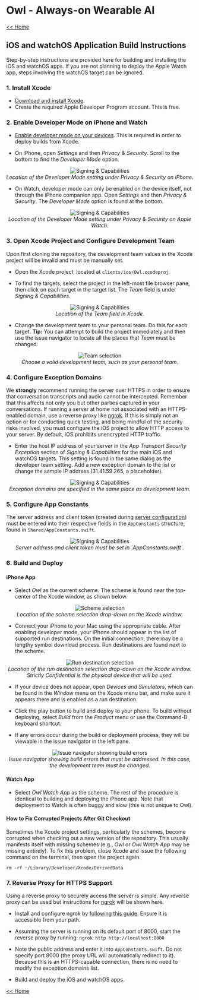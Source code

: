 # Owl - Always-on Wearable AI

[<< Home](../README.md)

## iOS and watchOS Application Build Instructions

Step-by-step instructions are provided here for building and installing the iOS and watchOS apps. If you are not planning to deploy the Apple Watch app, steps involving the watchOS target can be ignored.

### 1. Install Xcode

- [Download and install Xcode](https://developer.apple.com/xcode/).
- Create the required Apple Developer Program account. This is free.

### 2. Enable Developer Mode on iPhone and Watch

- [Enable developer mode on your devices](https://developer.apple.com/documentation/xcode/enabling-developer-mode-on-a-device). This is required in order to deploy builds from Xcode.

- On iPhone, open *Settings* and then *Privacy & Security*. Scroll to the bottom to find the *Developer Mode* option.

<p align="center">
<img alt="Signing & Capabilities" src="../docs/images/xcode/developer_mode_iphone.png"><br>
<i>Location of the Developer Mode setting under Privacy & Security on iPhone.</i>
</p>

- On Watch, developer mode can only be enabled on the device itself, not through the iPhone companion app. Open *Settings* and then *Privacy & Security*. The *Developer Mode* option is found at the bottom.

<p align="center">
<img alt="Signing & Capabilities" src="../docs/images/xcode/developer_mode_watch.png"><br>
<i>Location of the Developer Mode setting under Privacy & Security on Apple Watch.</i>
</p>

### 3. Open Xcode Project and Configure Development Team

Upon first cloning the repository, the development team values in the Xcode project will be invalid and must be manually set.

- Open the Xcode project, located at `clients/ios/Owl.xcodeproj`.

- To find the targets, select the project in the left-most file browser pane, then click on each target in the target list. The *Team* field is under *Signing & Capabilities*.

<p align="center">
<img alt="Signing & Capabilities" src="../docs/images/xcode/xcode_signing_and_capabilities.png"><br>
<i>Location of the Team field in Xcode.</i>
</p>

- Change the development team to your personal team. Do this for each target. **Tip:** You can attempt to build the project immediately and then use the issue navigator to locate all the places that *Team* must be changed.

<p align="center">
<img alt="Team selection" src="../docs/images/xcode/xcode_team_selection.png"><br>
<i>Choose a valid development team, such as your personal team.</i>
</p>

### 4. Configure Exception Domains

We **strongly** recommend running the server over HTTPS in order to ensure that conversation transcripts and audio cannot be intercepted. Remember that this affects not only you but other parties captured in your conversations. If running a server at home not associated with an HTTPS-enabled domain, use a reverse proxy like [ngrok](https://ngrok.com). If this is simply not an option or for conducting quick testing, and being mindful of the security risks involved, you must configure the iOS project to allow HTTP access to your server. By default, iOS prohibits unencrypted HTTP traffic.

- Enter the host IP address of your server in the *App Transport Security Exception* section of *Signing & Capabilities* for the main iOS and watchOS targets. This setting is found in the same dialog as the developer team setting. Add a new exception domain to the list or change the sample IP address (31.41.59.265, a placeholder).

<p align="center">
<img alt="Signing & Capabilities" src="../docs/images/xcode/xcode_signing_and_capabilities.png"><br>
<i>Exception domains are specified in the same place as development team.</i>
</p>

### 5. Configure App Constants

The server address and client token (created during [server configuration](server_configuration.md)) must be entered into their respective fields in the `AppConstants` structure, found in `Shared/AppConstants.swift`.

<p align="center">
<img alt="Signing & Capabilities" src="../docs/images/xcode/xcode_app_constants.png"><br>
<i>Server address and client token must be set in `AppConstants.swift`.</i>
</p>

### 6. Build and Deploy

#### iPhone App

- Select *Owl* as the current scheme. The scheme is found near the top-center of the Xcode window, as shown below.

<p align="center">
<img alt="Scheme selection" src="../docs/images/xcode/xcode_scheme.png"><br>
<i>Location of the scheme selection drop-down on the Xcode window.</i>
</p>

- Connect your iPhone to your Mac using the appropriate cable. After enabling developer mode, your iPhone should appear in the list of supported run destinations. On the initial connection, there may be a lengthy symbol download process. Run destinations are found next to the scheme.

<p align="center">
<img alt="Run destination selection" src="../docs/images/xcode/xcode_device.png"><br>
<i>Location of the run destination selection drop-down on the Xcode window. Strictly Confidential is the physical device that will be used.</i>
</p>

- If your device does not appear, open *Devices and Simulators*, which can be found in the *Window* menu on the Xcode menu bar, and make sure it appears there and is enabled as a run destination.

- Click the play button to build and deploy to your phone. To build without deploying, select *Build* from the *Product* menu or use the Command-B keyboard shortcut.

- If any errors occur during the build or deployment process, they will be viewable in the issue navigator in the left pane.

<p align="center">
<img alt="Issue navigator showing build errors" src="../docs/images/xcode/xcode_issue_navigator.png"><br>
<i>Issue navigator showing build errors that must be addressed. In this case, the development team must be changed.</i>
</p>

#### Watch App

- Select *Owl Watch App* as the scheme. The rest of the procedure is identical to building and deploying the iPhone app. Note that deployment to Watch is often buggy and slow (this is not unique to Owl).

#### How to Fix Corrupted Projects After Git Checkout

Sometimes the Xcode project settings, particularly the schemes, become corrupted when checking out a new version of the repository. This usually manifests itself with missing schemes (e.g., *Owl* or *Owl Watch App* may be missing entirely). To fix this problem, close Xcode and issue the following command on the terminal, then open the project again.

```
rm -rf ~/Library/Developer/Xcode/DerivedData
```

### 7. Reverse Proxy for HTTPS Support

Using a reverse proxy to securely access the server is simple. Any reverse proxy can be used but instructions for [ngrok](https://ngrok.com) will be shown here.

- Install and configure ngrok by [following this guide](https://ngrok.com/docs/getting-started/). Ensure it is accessible from your path.

- Assuming the server is running on its default port of 8000, start the reverse proxy by running: `ngrok http http://localhost:8000`

- Note the public address and enter it into `AppConstants.swift`. Do not specify port 8000 (the proxy URL will automatically redirect to it). Because this is an HTTPS-capable connection, there is no need to modify the exception domains list.

- Build and deploy the iOS and watchOS apps.

[<< Home](../README.md)
